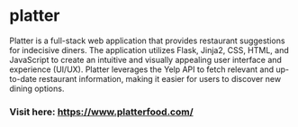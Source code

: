 # platter


Platter is a full-stack web application that provides restaurant suggestions for indecisive diners. The application utilizes Flask, Jinja2, CSS, HTML, and JavaScript to create an intuitive and visually appealing user interface and experience (UI/UX). Platter leverages the Yelp API to fetch relevant and up-to-date restaurant information, making it easier for users to discover new dining options.

### Visit here: https://www.platterfood.com/ 


